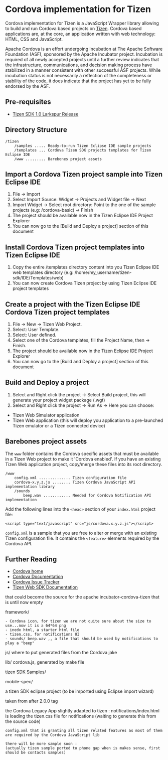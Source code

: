 Cordova implementation for Tizen
===

Cordova implementation for Tizen is a JavaScript Wrapper library allowing to build and run Cordova based projects on [Tizen](https://www.tizen.org/).
Cordova based applications are, at the core, an application written with web technology: HTML, CSS and JavaScript.

Apache Cordova is an effort undergoing incubation at The Apache Software Foundation (ASF), sponsored by the Apache Incubator project. Incubation is required of all newly accepted projects until a further review indicates that the infrastructure, communications, and decision making process have stabilized in a manner consistent with other successful ASF projects. While incubation status is not necessarily a reflection of the completeness or stability of the code, it does indicate that the project has yet to be fully endorsed by the ASF.

Pre-requisites
---
 - [Tizen SDK 1.0 Larkspur Release](https://developer.tizen.org/sdk)

Directory Structure
---
    /tizen
        /samples ..... Ready-to-run Tizen Eclipse IDE sample projects
        /templates ... Cordova Tizen SDK projects templates for Tizen Eclipse IDE
        /www ......... Barebones project assets

Import a Cordova Tizen project sample into Tizen Eclipse IDE
----

1. File -> Import
2. Select Import Source: Widget -> Projects and Widget file -> Next
3. Import Widget -> Select root directory: Point to the one of the sample projects (e.g: /cordova-basic) -> Finish
4. The project should be available now in the Tizen Eclipse IDE Project Explorer
5. You can now go to the [Build and Deploy a project] section of this document


Install Cordova Tizen project templates into Tizen Eclipse IDE
----
1. Copy the entire /templates directory content into you Tizen Eclipse IDE web templates directory (e.g: /home/my_username/tizen-sdk/IDE/Templates/web)
2. You can now create Cordova Tizen project by using Tizen Eclipse IDE project templates

Create a project with the Tizen Eclipse IDE Cordova Tizen project templates
----
1. File -> New -> Tizen Web Project.
2. Select: User Template.
3. Select: User defined.
4. Select one of the Cordova templates, fill the Project Name, then -> Finish.
5. The project should be available now in the Tizen Eclipse IDE Project Explorer
6. You can now go to the [Build and Deploy a project] section of this document

Build and Deploy a project
----
1. Select and Right click the project -> Select Build project, this will generate your project widget package (.wgt)
2. Select and Right click the project -> Run As -> Here you can choose:
 - Tizen Web Simulator application
 - Tizen Web application (this will deploy you application to a pre-launched Tizen emulator or a Tizen connected device)

Barebones project assets
----

The `www` folder contains the Cordova specific assets that must be available in a Tizen Web project to make it 'Cordova enabled'.
If you have an existing Tizen Web application project, copy/merge these files into its root directory.

    /www
        config.xml .............. Tizen configuration file
        cordova-x.y.z.js ........ Tizen Cordova JavaScript API implementation library
        /sounds
            beep.wav ............ Needed for Cordova Notification API implementation

Add the following lines into the `<head>` section of your `index.html` project file:

    <script type="text/javascript" src="js/cordova.x.y.z.js"></script>

`config.xml` is a sample that you are free to alter or merge with an existing Tizen configuration file.
It contains the `<feature>` elements required by the Cordova API.
 
Further Reading
---

- [Cordova home](http://incubator.apache.org/cordova/)
- [Cordova Documentation](http://docs.cordova.io)
- [Cordova Issue Tracker](https://issues.apache.org/jira/browse/CB)
- [Tizen Web SDK Documentation](https://developer.tizen.org/documentation)

that could become the source for the apache incubator-cordova-tizen that is until now  empty 

framework/

    - Cordova icon, for tizen we are not quite sure about the size to use...now it is a 64*64 png
    - inedx html, a starter html file 
    - tizen.css, for notifications UI
    - sounds/ beep.wav ,, a file that should be used by notifications to play a "beep"

js/
 where to put generated files from the Cordova jake

lib/
    cordova.js, generated by make file

tizen SDK Samples/

mobile-spec/

a tizen SDK eclipse project (to be imported using Eclipse import wizard)

taken from after 2.0.0 tag

the Cordova Legacy App slightly adapted to tizen :
    notifications/index.html is loading the tizen.css file for notifications
    (waiting to generate this from the source code)
    
    config.xml that is granting all tizen related features as most of them are required by the Cordova JavaScript lib
    
    there will be more sample soon :
    (actually tizen sample ported to phone gap when is makes sense, first should be contacts samples)
